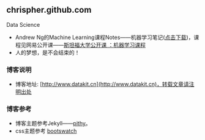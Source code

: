 ## chrispher.github.com
Data Science

- Andrew Ng的Machine Learning课程Notes——机器学习笔记([点击下载](https://raw.githubusercontent.com/chrispher/chrispher.github.com/master/_draft/machine_learning_notes_ng.docx))，课程见网易公开课——[斯坦福大学公开课 ：机器学习课程](http://v.163.com/special/opencourse/machinelearning.html)
- 人的梦想，是不会结束的！

### 博客说明

- 博客地址: [http://www.datakit.cn](http://www.datakit.cn)，转载文章请注明出处

### 博客参考

- 博客主题参考Jekyll——[pithy](https://github.com/guovz/pithy)。
- css主题参考 [bootswatch](http://bootswatch.com)
